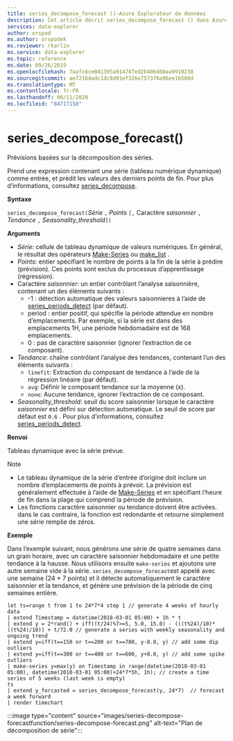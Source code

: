 ```yaml
---
title: series_decompose_forecast ()-Azure Explorateur de données
description: Cet article décrit series_decompose_forecast () dans Azure Explorateur de données.
services: data-explorer
author: orspod
ms.author: orspodek
ms.reviewer: rkarlin
ms.service: data-explorer
ms.topic: reference
ms.date: 09/26/2019
ms.openlocfilehash: 7aafc6ce041395a914787ed2b406d88aa9910238
ms.sourcegitcommit: ae72164adc1dc8d91ef326e757376a96ee1b588d
ms.translationtype: MT
ms.contentlocale: fr-FR
ms.lasthandoff: 06/11/2020
ms.locfileid: "84717158"
---
```

# <a name="series_decompose_forecast"></a>series_decompose_forecast()

Prévisions basées sur la décomposition des séries.

Prend une expression contenant une série (tableau numérique dynamique) comme entrée, et prédit les valeurs des derniers points de fin. Pour plus d’informations, consultez [series_decompose](series-decomposefunction.md).
 
**Syntaxe**

`series_decompose_forecast(`*Série* `,` *Points* `[,` Caractère *saisonnier* `,` *Tendance* `,` *Seasonality_threshold*`])`

**Arguments**

* *Série*: cellule de tableau dynamique de valeurs numériques. En général, le résultat des opérateurs [Make-Series](make-seriesoperator.md) ou [make_list](makelist-aggfunction.md) .
* *Points*: entier spécifiant le nombre de points à la fin de la série à prédire (prévision). Ces points sont exclus du processus d’apprentissage (régression).
* Caractère *saisonnier*: un entier contrôlant l’analyse saisonnière, contenant un des éléments suivants :
    * -1 : détection automatique des valeurs saisonnieres à l’aide de [series_periods_detect](series-periods-detectfunction.md) (par défaut).
    * period : entier positif, qui spécifie la période attendue en nombre d’emplacements. Par exemple, si la série est dans des emplacements 1H, une période hebdomadaire est de 168 emplacements.
    * 0 : pas de caractère saisonnier (ignorer l’extraction de ce composant).
* *Tendance*: chaîne contrôlant l’analyse des tendances, contenant l’un des éléments suivants :
    * `linefit`: Extraction du composant de tendance à l’aide de la régression linéaire (par défaut).
    * `avg`: Définir le composant tendance sur la moyenne (x).
    * `none`: Aucune tendance, ignorer l’extraction de ce composant.
* *Seasonality_threshold*: seuil du score saisonnier lorsque le caractère *saisonnier* est défini sur détection automatique. Le seuil de score par défaut est `0.6` . Pour plus d’informations, consultez [series_periods_detect](series-periods-detectfunction.md).

**Renvoi**

 Tableau dynamique avec la série prévue.

> [!NOTE]
> * Le tableau dynamique de la série d’entrée d’origine doit inclure un nombre d’emplacements de *points* à prévoir. La prévision est généralement effectuée à l’aide de [Make-Series](make-seriesoperator.md) et en spécifiant l’heure de fin dans la plage qui comprend la période de prévision.
> * Les fonctions caractère saisonnier ou tendance doivent être activées. dans le cas contraire, la fonction est redondante et retourne simplement une série remplie de zéros.

**Exemple**

Dans l’exemple suivant, nous générons une série de quatre semaines dans un grain horaire, avec un caractère saisonnier hebdomadaire et une petite tendance à la hausse. Nous utilisons ensuite `make-series` et ajoutons une autre semaine vide à la série. `series_decompose_forecast`est appelé avec une semaine (24 * 7 points) et il détecte automatiquement le caractère saisonnier et la tendance, et génère une prévision de la période de cinq semaines entière.

<!-- csl: https://help.kusto.windows.net:443/Samples -->
```kusto
let ts=range t from 1 to 24*7*4 step 1 // generate 4 weeks of hourly data
| extend Timestamp = datetime(2018-03-01 05:00) + 1h * t 
| extend y = 2*rand() + iff((t/24)%7>=5, 5.0, 15.0) - (((t%24)/10)*((t%24)/10)) + t/72.0 // generate a series with weekly seasonality and ongoing trend
| extend y=iff(t==150 or t==200 or t==780, y-8.0, y) // add some dip outliers
| extend y=iff(t==300 or t==400 or t==600, y+8.0, y) // add some spike outliers
| make-series y=max(y) on Timestamp in range(datetime(2018-03-01 05:00), datetime(2018-03-01 05:00)+24*7*5h, 1h); // create a time series of 5 weeks (last week is empty)
ts 
| extend y_forcasted = series_decompose_forecast(y, 24*7)  // forecast a week forward
| render timechart 
```

:::image type="content" source="images/series-decompose-forecastfunction/series-decompose-forecast.png" alt-text="Plan de décomposition de série":::
 

